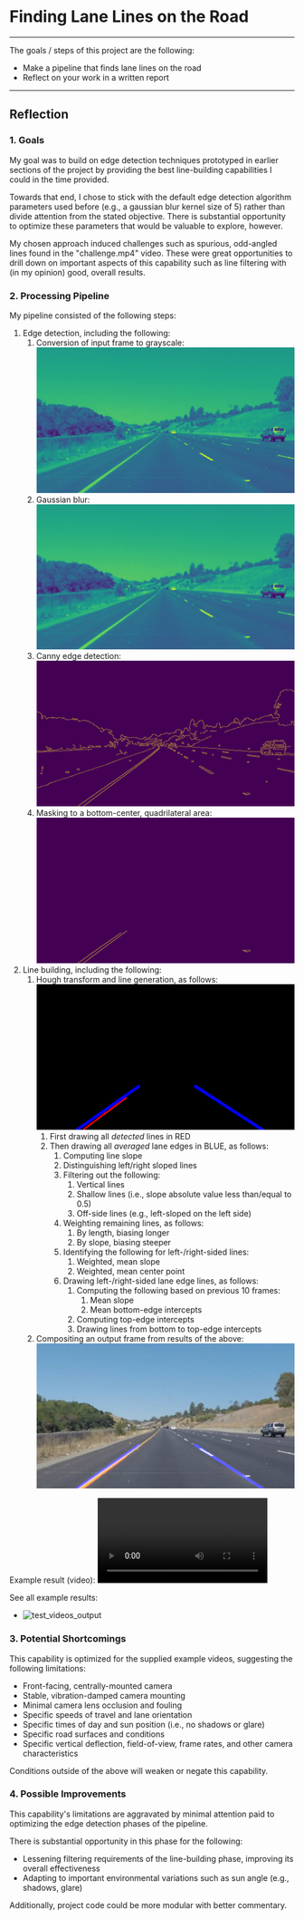 # **Finding Lane Lines on the Road** 

---

The goals / steps of this project are the following:
* Make a pipeline that finds lane lines on the road
* Reflect on your work in a written report

---

## Reflection

### 1. Goals
 
My goal was to build on edge detection techniques prototyped in earlier sections of the project by providing the best line-building capabilities I could in the time provided. 

Towards that end, I chose to stick with the default edge detection algorithm parameters used before (e.g., a gaussian blur kernel size of 5) rather than divide attention from the stated objective. There is substantial opportunity to optimize these parameters that would be valuable to explore, however.    

My chosen approach induced challenges such as spurious, odd-angled lines found in the "challenge.mp4" video. These were great opportunities to drill down on important aspects of this capability such as line filtering with (in my opinion) good, overall results.
 
### 2. Processing Pipeline 

My pipeline consisted of the following steps:
1. Edge detection, including the following: 
    1. Conversion of input frame to grayscale:
    ![Grayscale](test_images_output/solidYellowCurve/1_grayscale_solidYellowCurve.png)
    2. Gaussian blur:
    ![Gaussian](test_images_output/solidYellowCurve/2_gaussian_solidYellowCurve.png)
    3. Canny edge detection:
    ![Canny](test_images_output/solidYellowCurve/3_canny_solidYellowCurve.png)
    4. Masking to a bottom-center, quadrilateral area:
    ![Masked](test_images_output/solidYellowCurve/4_masked_solidYellowCurve.png)
2. Line building, including the following:
    1. Hough transform and line generation, as follows:
    ![Hough](test_images_output/solidYellowCurve/5_hough_solidYellowCurve.png)
        1. First drawing all *detected* lines in RED
        2. Then drawing all *averaged* lane edges in BLUE, as follows:
            1. Computing line slope
            2. Distinguishing left/right sloped lines
            3. Filtering out the following:
                1. Vertical lines
                2. Shallow lines (i.e., slope absolute value less than/equal to 0.5)
                3. Off-side lines (e.g., left-sloped on the left side)
            4. Weighting remaining lines, as follows:
                1. By length, biasing longer
                2. By slope, biasing steeper
            5. Identifying the following for left-/right-sided lines:
                1. Weighted, mean slope
                2. Weighted, mean center point
            6. Drawing left-/right-sided lane edge lines, as follows:
                1. Computing the following based on previous 10 frames:
                    1. Mean slope
                    2. Mean bottom-edge intercepts
                2. Computing top-edge intercepts
                3. Drawing lines from bottom to top-edge intercepts
    2. Compositing an output frame from results of the above:
    ![Stacked](test_images_output/solidYellowCurve/_stacked_solidYellowCurve.png)

Example result (video):
![Result](test_videos_output/challenge.mp4)

See all example results:
* ![test_videos_output](https://github.com/michael-kitchin/CarND-LaneLines-P1-Project/tree/master/test_videos_output)

### 3. Potential Shortcomings

This capability is optimized for the supplied example videos, suggesting the following limitations:
* Front-facing, centrally-mounted camera
* Stable, vibration-damped camera mounting
* Minimal camera lens occlusion and fouling
* Specific speeds of travel and lane orientation 
* Specific times of day and sun position (i.e., no shadows or glare)
* Specific road surfaces and conditions
* Specific vertical deflection, field-of-view, frame rates, and other camera characteristics

Conditions outside of the above will weaken or negate this capability.

### 4. Possible Improvements

This capability's limitations are aggravated by minimal attention paid to optimizing the edge detection phases of the pipeline. 

There is substantial opportunity in this phase for the following:
* Lessening filtering requirements of the line-building phase, improving its overall effectiveness
* Adapting to important environmental variations such as sun angle (e.g., shadows, glare)

Additionally, project code could be more modular with better commentary. 
